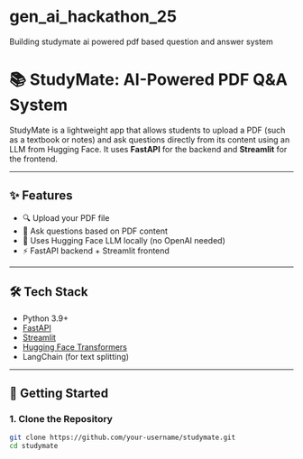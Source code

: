 # gen_ai_hackathon_25
Building studymate ai powered pdf based question and answer system 
# 📚 StudyMate: AI-Powered PDF Q&A System

StudyMate is a lightweight app that allows students to upload a PDF (such as a textbook or notes) and ask questions directly from its content using an LLM from Hugging Face. It uses **FastAPI** for the backend and **Streamlit** for the frontend.

---

## ✨ Features

- 🔍 Upload your PDF file
- 🧠 Ask questions based on PDF content
- 🤗 Uses Hugging Face LLM locally (no OpenAI needed)
- ⚡ FastAPI backend + Streamlit frontend

---

## 🛠️ Tech Stack

- Python 3.9+
- [FastAPI](https://fastapi.tiangolo.com/)
- [Streamlit](https://streamlit.io/)
- [Hugging Face Transformers](https://huggingface.co/transformers/)
- LangChain (for text splitting)

---

## 🚀 Getting Started

### 1. Clone the Repository

```bash
git clone https://github.com/your-username/studymate.git
cd studymate

